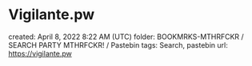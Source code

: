 # Vigilante.pw

created: April 8, 2022 8:22 AM (UTC)
folder: BOOKMRKS-MTHRFCKR / SEARCH PARTY MTHRFCKR! / Pastebin
tags: Search, pastebin
url: https://vigilante.pw